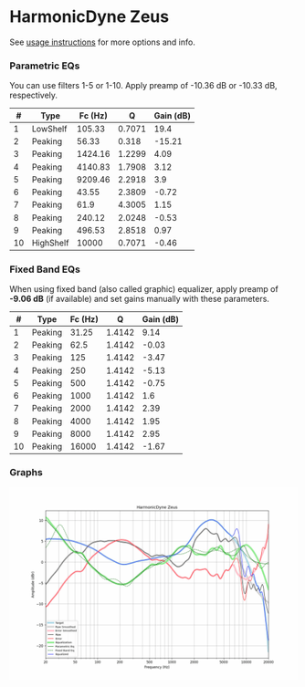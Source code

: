 # HarmonicDyne Zeus
See [usage instructions](https://github.com/jaakkopasanen/AutoEq#usage) for more options and info.

### Parametric EQs
You can use filters 1-5 or 1-10. Apply preamp of -10.36 dB or -10.33 dB, respectively.

|   # | Type      |   Fc (Hz) |      Q |   Gain (dB) |
|-----|-----------|-----------|--------|-------------|
|   1 | LowShelf  |    105.33 | 0.7071 |       19.4  |
|   2 | Peaking   |     56.33 | 0.318  |      -15.21 |
|   3 | Peaking   |   1424.16 | 1.2299 |        4.09 |
|   4 | Peaking   |   4140.83 | 1.7908 |        3.12 |
|   5 | Peaking   |   9209.46 | 2.2918 |        3.9  |
|   6 | Peaking   |     43.55 | 2.3809 |       -0.72 |
|   7 | Peaking   |     61.9  | 4.3005 |        1.15 |
|   8 | Peaking   |    240.12 | 2.0248 |       -0.53 |
|   9 | Peaking   |    496.53 | 2.8518 |        0.97 |
|  10 | HighShelf |  10000    | 0.7071 |       -0.46 |

### Fixed Band EQs
When using fixed band (also called graphic) equalizer, apply preamp of **-9.06 dB** (if available) and set gains manually with these parameters.

|   # | Type    |   Fc (Hz) |      Q |   Gain (dB) |
|-----|---------|-----------|--------|-------------|
|   1 | Peaking |     31.25 | 1.4142 |        9.14 |
|   2 | Peaking |     62.5  | 1.4142 |       -0.03 |
|   3 | Peaking |    125    | 1.4142 |       -3.47 |
|   4 | Peaking |    250    | 1.4142 |       -5.13 |
|   5 | Peaking |    500    | 1.4142 |       -0.75 |
|   6 | Peaking |   1000    | 1.4142 |        1.6  |
|   7 | Peaking |   2000    | 1.4142 |        2.39 |
|   8 | Peaking |   4000    | 1.4142 |        1.95 |
|   9 | Peaking |   8000    | 1.4142 |        2.95 |
|  10 | Peaking |  16000    | 1.4142 |       -1.67 |

### Graphs
![](./HarmonicDyne%20Zeus.png)
